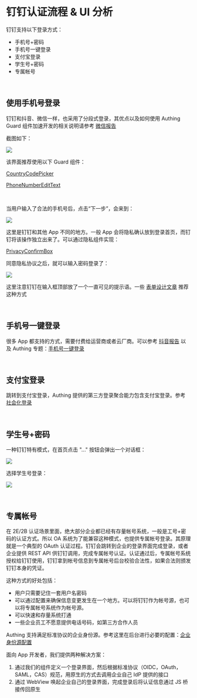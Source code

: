 # 钉钉认证流程 & UI 分析

钉钉支持以下登录方式：

* 手机号+密码
* 手机号一键登录
* 支付宝登录
* 学生号+密码
* 专属帐号

<br>

## 使用手机号登录

钉钉和抖音、微信一样，也采用了分段式登录，其优点以及如何使用 Authing Guard 组件加速开发的相关说明请参考 [微信报告](./wechat.md)

截图如下：

![](./images/dingding/1.jpeg)

该界面推荐使用以下 Guard 组件：

[CountryCodePicker](./../components/hc_country_code_picker.md)

[PhoneNumberEditText](./../components/hc_phone_number_edit_text.md)

<br>

当用户输入了合法的手机号后，点击“下一步”，会来到：

![](./images/dingding/6.jpeg)

这里是钉钉和其他 App 不同的地方。一般 App 会将隐私确认放到登录首页，而钉钉将该操作独立出来了。可以通过隐私组件实现：

[PrivacyConfirmBox](./../components/hc_privacy_confirm_box.md)

同意隐私协议之后，就可以输入密码登录了：


![](./images/dingding/7.jpeg)

这里注意钉钉在输入框顶部放了一个一直可见的提示语。一些 [表单设计文章](https://www.goavega.com/doing-form-design-heres-the-definitive-guide/) 推荐这种方式

<br>

## 手机号一键登录

很多 App 都支持的方式，需要付费给运营商或者云厂商。可以参考 [抖音报告](./douyin.md) 以及 Authing 专题：[手机号一键登录](./../topics/onepass.md)

<br>

## 支付宝登录

跳转到支付宝登录，Authing 提供的第三方登录聚合能力包含支付宝登录。参考 [社会化登录](./../social/social.md)

<br>

## 学生号+密码

一种钉钉特有模式，在首页点击 "..." 按钮会弹出一个对话框：

![](./images/dingding/4.jpeg)

选择学生号登录：

![](./images/dingding/5.jpeg)

<br>

## 专属帐号

在 2E/2B 认证场景里面，绝大部分企业都已经有存量帐号系统，一般是工号+密码的认证方式。所以 OA 系统为了能兼容这种模式，也提供专属帐号登录。其原理就是一个典型的 OAuth 认证过程。钉钉会跳转到企业的登录界面完成登录，或者企业提供 REST API 供钉钉调用，完成专属帐号认证。认证通过后，专属帐号系统授权给钉钉使用，钉钉拿到帐号信息到专属帐号后台校验合法性，如果合法则颁发钉钉本身的凭证。

这种方式的好处包括：

* 用户只需要记住一套用户名密码
* 可以通过配置来确保信息变更发生在一个地方。可以将钉钉作为帐号源，也可以将专属帐号系统作为帐号源。
* 可以快速和存量系统打通
* 一些企业员工不愿意提供电话号码，如第三方合作人员

Authing 支持满足标准协议的企业身份源。参考这里在后台进行必要的配置：[企业身份源配置](https://docs.authing.cn/v2/connections/oidc/?step=0)

面向 App 开发者，我们提供两种解决方案：

1. 通过我们的组件定义一个登录界面，然后根据标准协议（OIDC，OAuth，SAML，CAS）规范，用原生的方式去调用企业自己 IdP 提供的接口
2. 通过 WebView 唤起企业自己的登录界面，完成登录后将认证信息通过 JS 桥接传回原生